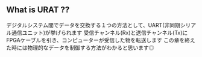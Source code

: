 ## What is URAT ??
デジタルシステム間でデータを交換する１つの方法として、UART(非同期シリアル通信ユニット)が挙げられます
受信チャンネル(Rx)と送信チャンネル(Tx)にFPGAケーブルを引き、コンピューターが受信した物を転送します
この章を終えた時には物理的なデータを制御する方法がわかると思います◎
